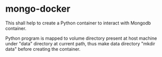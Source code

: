 # mongo-docker
This shall help to create a Python container to interact with Mongodb container.

Python program is mapped to volume directory present at host machine under "data" directory at current path, thus make data directory "mkdir data" before creating the container.
